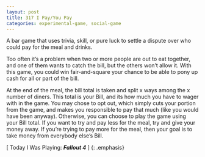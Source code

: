 ```yaml
---
layout: post
title: 317 I Pay/You Pay
categories: experimental-game, social-game
---
```

A bar game that uses trivia, skill, or pure luck to settle a dispute over who could pay for the meal and drinks.

Too often it’s a problem when two or more people are out to eat together, and one of them wants to catch the bill, but the others won’t allow it.  With this game, you could win fair-and-square your chance to be able to pony up cash for all or part of the bill.

At the end of the meal, the bill total is taken and split x ways among the x number of diners. This total is your Bill, and its how much you have to wager with in the game.  You may chose to opt out, which simply cuts your portion from the game, and makes you responsible to pay that much (like you would have been anyway). Otherwise, you can choose to play the game using your Bill total. If you want to try and pay less for the meal, try and give your money away.  If you’re trying to pay more for the meal, then your goal is to take money from everybody else’s Bill.

[ Today I Was Playing: ***Fallout 4*** ]
{: .emphasis}